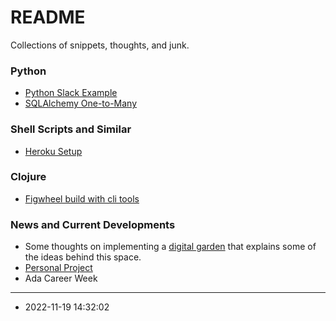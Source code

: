 # README

Collections of snippets, thoughts, and junk. 

### Python

* [Python Slack Example](Python/slack-api.md)
* [SQLAlchemy One-to-Many](Python/sqlalchemy-one-to-many.md)

### Shell Scripts and Similar

* [Heroku Setup](Shell/heroku.md)

### Clojure

* [Figwheel build with cli tools](Clojure/figwheel-cli-tools-setup.md)

### News and Current Developments

* Some thoughts on implementing a [digital garden](http://localhost:8000/Digital_Garden_Thoughts/dg1-digita-garden-notes/) that explains some of the ideas behind this space. 
* [Personal Project](Software_Design_Notes/2022-11-18-markdown-and-resume-ontology.md)
* Ada Career Week

---

* 2022-11-19 14:32:02